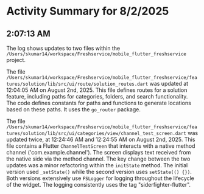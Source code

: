 # Activity Summary for 8/2/2025

## 2:07:13 AM
The log shows updates to two files within the `/Users/skumar14/workspace/Freshservice/mobile_flutter_freshservice` project.

The file `/Users/skumar14/workspace/Freshservice/mobile_flutter_freshservice/features/solution/lib/src/ui/route/solution_routes.dart` was updated at 12:04:05 AM on August 2nd, 2025.  This file defines routes for a solution feature, including paths for categories, folders, and search functionality.  The code defines constants for paths and functions to generate locations based on these paths.  It uses the `go_router` package.

The file `/Users/skumar14/workspace/Freshservice/mobile_flutter_freshservice/features/solution/lib/src/ui/categories/view/channel_test_screen.dart` was updated twice, at 12:24:46 AM and 12:24:55 AM on August 2nd, 2025. This file contains a Flutter `ChannelTestScreen` that interacts with a native method channel ('com.example.channel'). The screen displays text received from the native side via the method channel.  The key change between the two updates was a minor refactoring within the `initState` method.  The initial version used `_setState()` while the second version uses `setState(() {})`.  Both versions extensively use `FSLogger` for logging throughout the lifecycle of the widget.  The logging consistently uses the tag "siderfighter-flutter".
